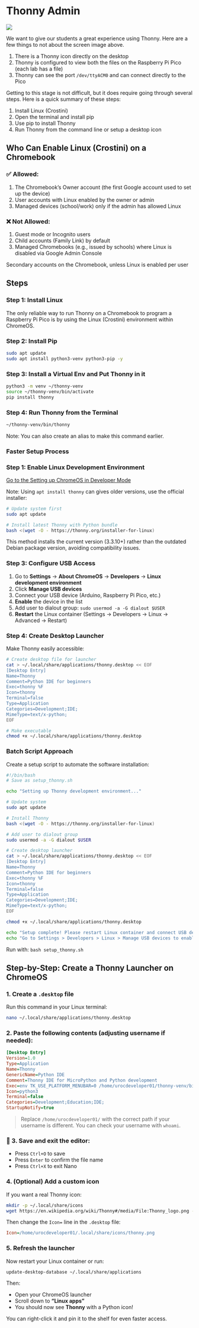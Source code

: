 # Thonny Admin

![](./thonny-ide.png)

We want to give our students a great experience using Thonny.  Here are a few things to
not about the screen image above.

1. There is a Thonny icon directly on the desktop
2. Thonny is configured to view both the files on the Raspberry Pi Pico (each lab has a file)
3. Thonny can see the port `/dev/ttyACM0` and can connect directly to the Pico

Getting to this stage is not difficult, but it does require going through
several steps.  Here is a quick summary of these steps:

1. Install Linux (Crostini)
2. Open the terminal and install pip 
3. Use pip to install Thonny
4. Run Thonny from the command line or setup a desktop icon

## Who Can Enable Linux (Crostini) on a Chromebook

### ✅ Allowed:

1. The Chromebook’s Owner account (the first Google account used to set up the device)
2. User accounts with Linux enabled by the owner or admin
3. Managed devices (school/work) only if the admin has allowed Linux

### ❌ Not Allowed:

1. Guest mode or Incognito users
2. Child accounts (Family Link) by default
3. Managed Chromebooks (e.g., issued by schools) where Linux is disabled via Google Admin Console

Secondary accounts on the Chromebook, unless Linux is enabled per user

## Steps

### Step 1: Install Linux

The only reliable way to run Thonny on a Chromebook to program a Raspberry Pi Pico is by using the Linux (Crostini) environment within ChromeOS. 

### Step 2: Install Pip

```sh
sudo apt update
sudo apt install python3-venv python3-pip -y
```

### Step 3: Install a Virtual Env and Put Thonny in it

```sh
python3 -m venv ~/thonny-venv
source ~/thonny-venv/bin/activate
pip install thonny
```

### Step 4: Run Thonny from the Terminal

```sh
~/thonny-venv/bin/thonny
```

Note:  You can also create an alias to make this command earlier.

### Faster Setup Process

### Step 1: Enable Linux Development Environment

[Go to the Setting up ChromeOS in Developer Mode](setting-up-developer-mode.md)


Note: Using `apt install thonny` can gives older versions, use the official installer:

```bash
# Update system first
sudo apt update

# Install latest Thonny with Python bundle
bash <(wget -O - https://thonny.org/installer-for-linux)
```

This method installs the current version (3.3.10+) rather than the outdated Debian package version, avoiding compatibility issues.

### Step 3: Configure USB Access

1. Go to **Settings** → **About ChromeOS** → **Developers** → **Linux development environment**
2. Click **Manage USB devices**
3. Connect your USB device (Arduino, Raspberry Pi Pico, etc.)
4. **Enable** the device in the list
5. Add user to dialout group: `sudo usermod -a -G dialout $USER`
6. **Restart** the Linux container (Settings → Developers → Linux → Advanced → Restart)

### Step 4: Create Desktop Launcher

Make Thonny easily accessible:

```bash
# Create desktop file for launcher
cat > ~/.local/share/applications/thonny.desktop << EOF
[Desktop Entry]
Name=Thonny
Comment=Python IDE for beginners
Exec=thonny %F
Icon=thonny
Terminal=false
Type=Application
Categories=Development;IDE;
MimeType=text/x-python;
EOF

# Make executable
chmod +x ~/.local/share/applications/thonny.desktop
```


### Batch Script Approach

Create a setup script to automate the software installation:

```bash
#!/bin/bash
# Save as setup_thonny.sh

echo "Setting up Thonny development environment..."

# Update system
sudo apt update

# Install Thonny
bash <(wget -O - https://thonny.org/installer-for-linux)

# Add user to dialout group
sudo usermod -a -G dialout $USER

# Create desktop launcher
cat > ~/.local/share/applications/thonny.desktop << EOF
[Desktop Entry]
Name=Thonny
Comment=Python IDE for beginners
Exec=thonny %F
Icon=thonny
Terminal=false
Type=Application
Categories=Development;IDE;
MimeType=text/x-python;
EOF

chmod +x ~/.local/share/applications/thonny.desktop

echo "Setup complete! Please restart Linux container and connect USB devices."
echo "Go to Settings > Developers > Linux > Manage USB devices to enable your hardware."
```

Run with: `bash setup_thonny.sh`


## Step-by-Step: Create a Thonny Launcher on ChromeOS

### 1. **Create a `.desktop` file**

Run this command in your Linux terminal:

```bash
nano ~/.local/share/applications/thonny.desktop
```

### 2. **Paste the following contents** (adjusting username if needed):

```ini
[Desktop Entry]
Version=1.0
Type=Application
Name=Thonny
GenericName=Python IDE
Comment=Thonny IDE for MicroPython and Python development
Exec=env TK_USE_PLATFORM_MENUBAR=0 /home/urocdeveloper01/thonny-venv/bin/thonny
Icon=python3
Terminal=false
Categories=Development;Education;IDE;
StartupNotify=true
```

> Replace `/home/urocdeveloper01/` with the correct path if your username is different. You can check your username with `whoami`.

### 💾 3. **Save and exit** the editor:

* Press `Ctrl+O` to save
* Press `Enter` to confirm the file name
* Press `Ctrl+X` to exit Nano

### 4. **(Optional) Add a custom icon**

If you want a real Thonny icon:

```bash
mkdir -p ~/.local/share/icons
wget https://en.wikipedia.org/wiki/Thonny#/media/File:Thonny_logo.png -O ~/.local/share/icons/thonny.png
```

Then change the `Icon=` line in the `.desktop` file:

```ini
Icon=/home/urocdeveloper01/.local/share/icons/thonny.png
```

### 5. **Refresh the launcher**

Now restart your Linux container or run:

```bash
update-desktop-database ~/.local/share/applications
```

Then:

* Open your ChromeOS launcher
* Scroll down to **“Linux apps”**
* You should now see **Thonny** with a Python icon!

You can right-click it and pin it to the shelf for even faster access.
